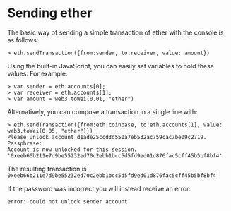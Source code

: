 # Sending ether

The basic way of sending a simple transaction of ether with the console is as follows:
```
> eth.sendTransaction({from:sender, to:receiver, value: amount})
```

Using the built-in JavaScript, you can easily set variables to hold these values. For example:

```
> var sender = eth.accounts[0];
> var receiver = eth.accounts[1];
> var amount = web3.toWei(0.01, "ether")
```

Alternatively, you can compose a transaction in a single line with:

```
> eth.sendTransaction({from:eth.coinbase, to:eth.accounts[1], value: web3.toWei(0.05, "ether")})
Please unlock account d1ade25ccd3d550a7eb532ac759cac7be09c2719.
Passphrase: 
Account is now unlocked for this session.
'0xeeb66b211e7d9be55232ed70c2ebb1bcc5d5fd9ed01d876fac5cff45b5bf8bf4'
```

The resulting transaction is `0xeeb66b211e7d9be55232ed70c2ebb1bcc5d5fd9ed01d876fac5cff45b5bf8bf4`

If the password was incorrect you will instead receive an error:
```
error: could not unlock sender account
```